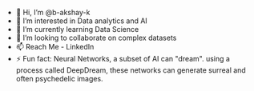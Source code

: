 - 👋 Hi, I’m @b-akshay-k
- 👀 I’m interested in Data analytics and AI
- 🌱 I’m currently learning Data Science
- 💞️ I’m looking to collaborate on complex datasets
- 📫 Reach Me - LinkedIn
- ⚡ Fun fact: Neural Networks, a subset of AI can "dream". using a process called DeepDream, these networks can generate surreal and often psychedelic images.

<!---
b-akshay-k/b-akshay-k is a ✨ special ✨ repository because its `README.md` (this file) appears on your GitHub profile.
You can click the Preview link to take a look at your changes.
--->
